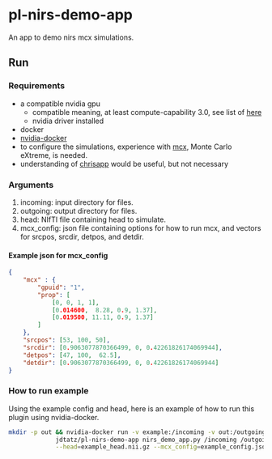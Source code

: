 # pl-nirs-demo-app
An app to demo nirs mcx simulations.

## Run

### Requirements
- a compatible nvidia gpu
  - compatible meaning, at least compute-capability 3.0, see list of [here](https://developer.nvidia.com/cuda-gpus)
  - nvidia driver installed
- docker
- [nvidia-docker](https://github.com/NVIDIA/nvidia-docker)
- to configure the simulations, experience with [mcx](http://mcx.space/), Monte Carlo eXtreme, is needed.
- understanding of [chrisapp](https://github.com/FNNDSC/chrisapp) would be useful, but not necessary


### Arguments

1. incoming: input directory for files.
2. outgoing: output directory for files.
3. head: NIfTI file containing head to simulate.
4. mcx_config: json file containing options for how to run mcx, and vectors for srcpos, srcdir, detpos, and detdir.


#### Example json for mcx_config

```json
{
    "mcx" : {
        "gpuid": "1",
        "prop": [
            [0, 0, 1, 1],
            [0.014600,  8.28, 0.9, 1.37],
            [0.019500, 11.11, 0.9, 1.37]
        ]
    },
    "srcpos": [53, 100, 50],
    "srcdir": [0.9063077870366499, 0, 0.42261826174069944],
    "detpos": [47, 100,  62.5],
    "detdir": [0.9063077870366499, 0, 0.42261826174069944]
}
```

### How to run example

Using the example config and head, here is an example of how to run 
this plugin using nvidia-docker.

```bash
mkdir -p out && nvidia-docker run -v example:/incoming -v out:/outgoing   \
             jdtatz/pl-nirs-demo-app nirs_demo_app.py /incoming /outgoing \
             --head=example_head.nii.gz --mcx_config=example_config.json
```
